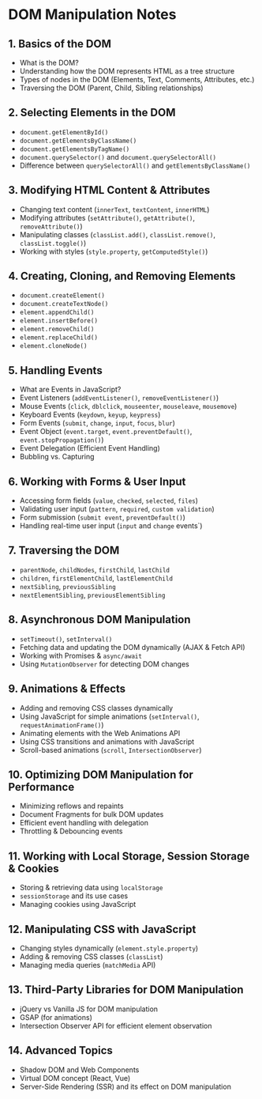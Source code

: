 # DOM Manipulation Notes

## **1. Basics of the DOM**
- What is the DOM?
- Understanding how the DOM represents HTML as a tree structure
- Types of nodes in the DOM (Elements, Text, Comments, Attributes, etc.)
- Traversing the DOM (Parent, Child, Sibling relationships)

## **2. Selecting Elements in the DOM**
- `document.getElementById()`
- `document.getElementsByClassName()`
- `document.getElementsByTagName()`
- `document.querySelector()` and `document.querySelectorAll()`
- Difference between `querySelectorAll()` and `getElementsByClassName()`

## **3. Modifying HTML Content & Attributes**
- Changing text content (`innerText`, `textContent`, `innerHTML`)
- Modifying attributes (`setAttribute()`, `getAttribute()`, `removeAttribute()`)
- Manipulating classes (`classList.add()`, `classList.remove()`, `classList.toggle()`)
- Working with styles (`style.property`, `getComputedStyle()`)

## **4. Creating, Cloning, and Removing Elements**
- `document.createElement()`
- `document.createTextNode()`
- `element.appendChild()`
- `element.insertBefore()`
- `element.removeChild()`
- `element.replaceChild()`
- `element.cloneNode()`

## **5. Handling Events**
- What are Events in JavaScript?
- Event Listeners (`addEventListener()`, `removeEventListener()`)
- Mouse Events (`click`, `dblclick`, `mouseenter`, `mouseleave`, `mousemove`)
- Keyboard Events (`keydown`, `keyup`, `keypress`)
- Form Events (`submit`, `change`, `input`, `focus`, `blur`)
- Event Object (`event.target`, `event.preventDefault()`, `event.stopPropagation()`)
- Event Delegation (Efficient Event Handling)
- Bubbling vs. Capturing

## **6. Working with Forms & User Input**
- Accessing form fields (`value`, `checked`, `selected`, `files`)
- Validating user input (`pattern`, `required`, `custom validation`)
- Form submission (`submit event`, `preventDefault()`)
- Handling real-time user input (`input` and `change` events`)

## **7. Traversing the DOM**
- `parentNode`, `childNodes`, `firstChild`, `lastChild`
- `children`, `firstElementChild`, `lastElementChild`
- `nextSibling`, `previousSibling`
- `nextElementSibling`, `previousElementSibling`

## **8. Asynchronous DOM Manipulation**
- `setTimeout()`, `setInterval()`
- Fetching data and updating the DOM dynamically (AJAX & Fetch API)
- Working with Promises & `async/await`
- Using `MutationObserver` for detecting DOM changes

## **9. Animations & Effects**
- Adding and removing CSS classes dynamically
- Using JavaScript for simple animations (`setInterval()`, `requestAnimationFrame()`)
- Animating elements with the Web Animations API
- Using CSS transitions and animations with JavaScript
- Scroll-based animations (`scroll`, `IntersectionObserver`)

## **10. Optimizing DOM Manipulation for Performance**
- Minimizing reflows and repaints
- Document Fragments for bulk DOM updates
- Efficient event handling with delegation
- Throttling & Debouncing events

## **11. Working with Local Storage, Session Storage & Cookies**
- Storing & retrieving data using `localStorage`
- `sessionStorage` and its use cases
- Managing cookies using JavaScript

## **12. Manipulating CSS with JavaScript**
- Changing styles dynamically (`element.style.property`)
- Adding & removing CSS classes (`classList`)
- Managing media queries (`matchMedia` API)

## **13. Third-Party Libraries for DOM Manipulation**
- jQuery vs Vanilla JS for DOM manipulation
- GSAP (for animations)
- Intersection Observer API for efficient element observation

## **14. Advanced Topics**
- Shadow DOM and Web Components
- Virtual DOM concept (React, Vue)
- Server-Side Rendering (SSR) and its effect on DOM manipulation
